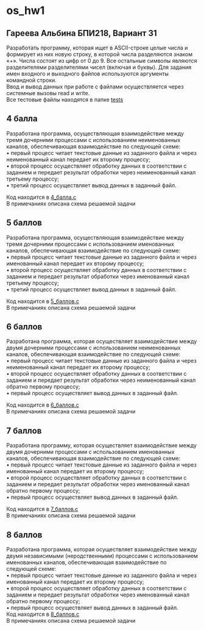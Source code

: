 # os_hw1

## Гареева Альбина БПИ218, Вариант 31
Разработать программу, которая ищет в ASCII-строке целые числа и формирует из них новую строку, в которой числа разделяются знаком «+». 
Числа состоят из цифр от 0 до 9. Все остальные символы являются разделителями разделителями чисел (включая и буквы).
Для задания имен входного и выходного файлов используются аргументы командной строки.  
Ввод и вывод данных при работе с файлами осуществляется через системные вызовы read и write.  
Все тестовые файлы находятся в папке [tests](https://github.com/argareeva/Gareeva-osi-idz1/tree/main/tests)


## 4 балла
Разработана программа, осуществляющая взаимодействие между тремя дочерними процессами с использованием неименованных каналов, обеспечивающая взаимодействие по следующей схеме:  
• первый процесс читает текстовые данные из заданного файла и через неименованный канал передает их второму процессу;  
• второй процесс осуществляет обработку данных в соответствии с заданием и передает результат обработки через неименованный канал третьему процессу;  
• третий процесс осуществляет вывод данных в заданный файл.  

Код находится в [4_балла.c](https://github.com/argareeva/Gareeva-osi-idz1/blob/7769aaf945f6b5eb770400313f283ef3f9f34b48/4_%D0%B1%D0%B0%D0%BB%D0%BB%D0%B0.c)   
В примечаниях описана схема решаемой задачи

## 5 баллов
Разработана программа, осуществляющая взаимодействие между тремя дочерними процессами с использованием именованных каналов, обеспечивающая взаимодействие по следующей схеме:  
• первый процесс читает текстовые данные из заданного файла и через именованный канал передает их второму процессу;  
• второй процесс осуществляет обработку данных в соответствии с заданием и передает результат обработки через именованный канал третьему процессу;  
• третий процесс осуществляет вывод данных в заданный файл.  

Код находится в [5_баллов.c](https://github.com/argareeva/Gareeva-osi-idz1/blob/43c6e2b619b523f0a33f071eb50376ea8058ab96/5_%D0%B1%D0%B0%D0%BB%D0%BB%D0%BE%D0%B2.c)  
В примечаниях описана схема решаемой задачи

## 6 баллов
Разработана программа, которая осуществляет взаимодействие между двумя дочерними процессами с использованием неименованных каналов, обеспечивающая взаимодействие по следующей схеме:  
• первый процесс читает текстовые данные из заданного файла и через неименованный канал передает их второму процессу;  
• второй процесс осуществляет обработку данных в соответствии с заданием и передает результат обработки через неименованный канал обратно первому процессу;  
• первый процесс осуществляет вывод данных в заданный файл.  

Код находится в [6_баллов.c](https://github.com/argareeva/Gareeva-osi-idz1/blob/43c6e2b619b523f0a33f071eb50376ea8058ab96/6_%D0%B1%D0%B0%D0%BB%D0%BB%D0%BE%D0%B2.c)  
В примечаниях описана схема решаемой задачи

## 7 баллов
Разработана программу, которая осуществляет взаимодействие между двумя дочерними процессами с использованием именованных каналов, обеспечивающая взаимодействие по следующей схеме:  
• первый процесс читает текстовые данные из заданного файла и через именованный канал передает их второму процессу;  
• второй процесс осуществляет обработку данных в соответствии с заданием и передает результат обработки через именованный канал обратно первому процессу;  
• первый процесс осуществляет вывод данных в заданный файл.  

Код находится в [7_баллов.c](https://github.com/argareeva/Gareeva-osi-idz1/blob/43c6e2b619b523f0a33f071eb50376ea8058ab96/7_%D0%B1%D0%B0%D0%BB%D0%BB%D0%BE%D0%B2.c)  
В примечаниях описана схема решаемой задачи

## 8 баллов
Разработана программа, которая осуществляет взаимодействие между двумя независимыми (неродственными) процессами с использованием именованных каналов, обеспечивающая взаимодействие по следующей схеме:  
• первый процесс читает текстовые данные из заданного файла и через именованный канал передает их второму процессу;  
• второй процесс осуществляет обработку данных в соответствии с заданием и передает результат обработки через именованный канал обратно первому процессу;  
• первый процесс осуществляет вывод данных в заданный файл.  
Код находится в [8_баллов.c](https://github.com/argareeva/Gareeva-osi-idz1/blob/43c6e2b619b523f0a33f071eb50376ea8058ab96/8_%D0%B1%D0%B0%D0%BB%D0%BB%D0%BE%D0%B2.c)  
В примечаниях описана схема решаемой задачи

